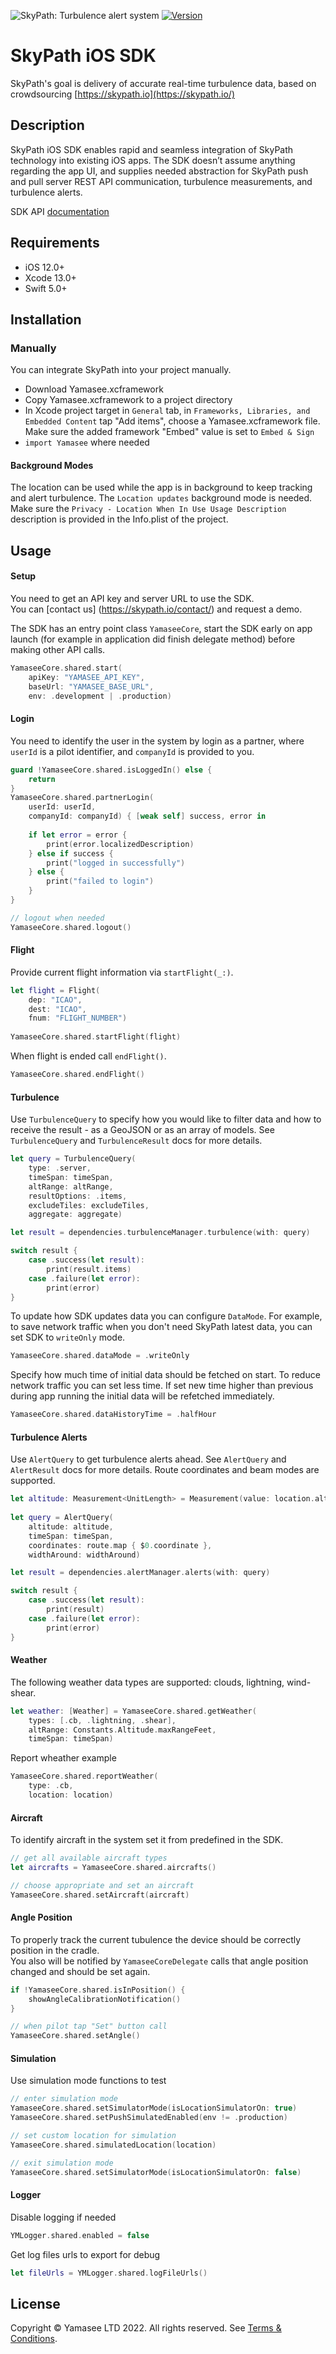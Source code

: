 ![SkyPath: Turbulence alert system](./docs-logo.jpg)
[![Version](https://img.shields.io/github/v/release/Yamasee/skypath-ios-sdk)]()
  
# SkyPath iOS SDK

SkyPath's goal is delivery of accurate real-time turbulence data, based on crowdsourcing [https://skypath.io](https://skypath.io/)

## Description

SkyPath iOS SDK enables rapid and seamless integration of SkyPath technology into existing iOS apps. The SDK doesn’t assume anything regarding the app UI, and supplies needed abstraction for SkyPath push and pull server REST API communication, turbulence measurements, and turbulence alerts.

SDK API [documentation](https://yamasee.github.io/skypath-ios-sdk)

## Requirements

- iOS 12.0+
- Xcode 13.0+
- Swift 5.0+

## Installation


### Manually

You can integrate SkyPath into your project manually. 

- Download Yamasee.xcframework
- Copy Yamasee.xcframework to a project directory
- In Xcode project target in `General` tab, in `Frameworks, Libraries, and Embedded Content` tap "Add items", choose a Yamasee.xcframework file. Make sure the added framework "Embed" value is set to `Embed & Sign`
- `import Yamasee` where needed


#### Background Modes

The location can be used while the app is in background to keep tracking and alert turbulence. The `Location updates` background mode is needed.<br>
Make sure the  `Privacy - Location When In Use Usage Description` description is provided in the Info.plist of the project. 


## Usage

#### Setup

You need to get an API key and server URL to use the SDK. <br>
You can [contact us] (https://skypath.io/contact/) and request a demo. <br>

The SDK has an entry point class `YamaseeCore`, start the SDK early on app launch (for example in application did finish delegate method) before making other API calls.

```swift
YamaseeCore.shared.start(
	apiKey: "YAMASEE_API_KEY",
	baseUrl: "YAMASEE_BASE_URL",
	env: .development | .production)
```

#### Login

You need to identify the user in the system by login as a partner, where `userId` is a pilot identifier, and `companyId` is provided to you.

```swift
guard !YamaseeCore.shared.isLoggedIn() else {
	return
}
YamaseeCore.shared.partnerLogin(
	userId: userId, 
	companyId: companyId) { [weak self] success, error in
            
	if let error = error {
		print(error.localizedDescription)
	} else if success {
		print("logged in successfully")
	} else {
		print("failed to login")
	}
}

// logout when needed
YamaseeCore.shared.logout()
```

#### Flight

Provide current flight information via `startFlight(_:)`. 

```swift
let flight = Flight(
	dep: "ICAO",
	dest: "ICAO",
	fnum: "FLIGHT_NUMBER")
		
YamaseeCore.shared.startFlight(flight)
```
When flight is ended call `endFlight()`.

```swift
YamaseeCore.shared.endFlight()
```


#### Turbulence

Use `TurbulenceQuery` to specify how you would like to filter data and how to receive the result - as a GeoJSON or as an array of models. See `TurbulenceQuery` and `TurbulenceResult` docs for more details.

```swift
let query = TurbulenceQuery(
	type: .server,
	timeSpan: timeSpan,
	altRange: altRange,
	resultOptions: .items,
	excludeTiles: excludeTiles,
	aggregate: aggregate)

let result = dependencies.turbulenceManager.turbulence(with: query)

switch result {
	case .success(let result):
		print(result.items)
	case .failure(let error):
		print(error)
}
```

To update how SDK updates data you can configure `DataMode`. For example, to save network traffic when you don't need SkyPath latest data, you can set SDK to `writeOnly` mode.

```swift
YamaseeCore.shared.dataMode = .writeOnly
```

Specify how much time of initial data should be fetched on start. To reduce network traffic you can set less time. If set new time higher than previous during app running the initial data will be refetched immediately.

```swift
YamaseeCore.shared.dataHistoryTime = .halfHour
```

#### Turbulence Alerts

Use `AlertQuery` to get turbulence alerts ahead. See `AlertQuery` and `AlertResult` docs for more details. Route coordinates and beam modes are supported.

```swift
let altitude: Measurement<UnitLength> = Measurement(value: location.altitude, unit: .meters)
	
let query = AlertQuery(
	altitude: altitude,
	timeSpan: timeSpan,
	coordinates: route.map { $0.coordinate },
	widthAround: widthAround)

let result = dependencies.alertManager.alerts(with: query)

switch result {
	case .success(let result):
		print(result)
	case .failure(let error):
		print(error)
}
```

#### Weather 

The following weather data types are supported: clouds, lightning, wind-shear.

```swift
let weather: [Weather] = YamaseeCore.shared.getWeather(
	types: [.cb, .lightning, .shear],
	altRange: Constants.Altitude.maxRangeFeet,
	timeSpan: timeSpan)
```

Report wheather example

```swift
YamaseeCore.shared.reportWeather(
	type: .cb,
	location: location)
```

#### Aircraft

To identify aircraft in the system set it from predefined in the SDK.

```swift
// get all available aircraft types
let aircrafts = YamaseeCore.shared.aircrafts()

// choose appropriate and set an aircraft
YamaseeCore.shared.setAircraft(aircraft)
```

#### Angle Position

To properly track the current tubulence the device should be correctly position in the cradle.<br>
You also will be notified by `YamaseeCoreDelegate` calls that angle position changed and should be set again.

```swift
if !YamaseeCore.shared.isInPosition() {
	showAngleCalibrationNotification()
}

// when pilot tap "Set" button call
YamaseeCore.shared.setAngle()
```
        
#### Simulation

Use simulation mode functions to test

```swift
// enter simulation mode
YamaseeCore.shared.setSimulatorMode(isLocationSimulatorOn: true)
YamaseeCore.shared.setPushSimulatedEnabled(env != .production)

// set custom location for simulation
YamaseeCore.shared.simulatedLocation(location)

// exit simulation mode
YamaseeCore.shared.setSimulatorMode(isLocationSimulatorOn: false)
```

#### Logger

Disable logging if needed

```swift
YMLogger.shared.enabled = false
```
Get log files urls to export for debug

```swift
let fileUrls = YMLogger.shared.logFileUrls()
```


## License

Copyright © Yamasee LTD 2022. All rights reserved. 
See [Terms & Conditions](https://skypath.io/terms/).
